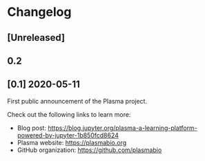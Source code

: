 # Changelog

## [Unreleased]

## 0.2

## [0.1] 2020-05-11

First public announcement of the Plasma project.

Check out the following links to learn more:

- Blog post: https://blog.jupyter.org/plasma-a-learning-platform-powered-by-jupyter-1b850fcd8624
- Plasma website: https://plasmabio.org
- GitHub organization: https://github.com/plasmabio
